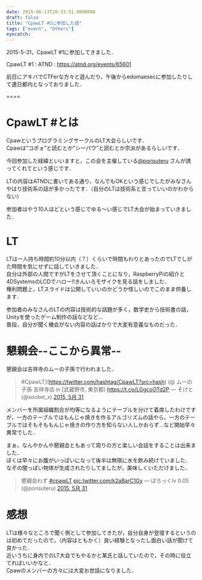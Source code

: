 ```yaml
---
date: 2015-06-13T20:33:51.0000000
draft: false
title: "CpawLT #1に参加した話"
tags: ["event", "Others"]
eyecatch: 
---
```


2015-5-31，CpawLT #1に参加してきました．

CpawLT #1 : ATND : https://atnd.org/events/65601

前日にアキバでCTFerな方々と遊んだり，午後からedomaesecに参加したりして連日都内となっておりました．

==== 

# CpawLT #とは

CpawというプログラミングサークルのLT大会らしいです．  
Cpawは”コポォ”と読むとか”シーパウ”と読むとか宗派があるらしいです．

今回参加した経緯といいますと，この会を主催している[@porisuteru](http://twitter.com/porisuteru) さんが誘ってくれてという感じです．

LTの内容はATNDに書いてある通り，なんでもOKという感じでしたがみなさんやはり技術系の話が多かったです．（自分のLTは技術系と言っていいのかわからない）

参加者はやう10人ほどという感じでゆる〜い感じでLT大会が始まっていきました．

# LT

LTは一人持ち時間約10分以内（？）くらいで時間もわりとあったのでLTでしがた時間を気にせずに話していきました．  
自分は外部の人間ですがLTをさせて頂くことになり，RaspberryPiの紹介と4DSystemsのLCDでハロー!!きんいろモザイクを見る話をしました．  
権利問題上，LTスライドは公開していいのかどうか怪しいのでこのまま供養します．

参加者のみなさんのLTの内容は技術的な話題が多く，数学史から技術書の話，Unityを使ったゲーム制作の話などなど…  
普段，自分が聞く機会がない内容の話ばかりで大変有意義なものだった．

# 懇親会--ここから異常--

懇親会は吉祥寺のムーの子孫で行われました．

> \#CpawLT](https://twitter.com/hashtag/CpawLT?src=hash) (@ ムーの子孫 吉祥寺店 in [武蔵野市, 東京都) https://t.co/LGgcoOTd2P
> — そけと (@socket_x) [2015, 5月 31](https://twitter.com/socket_x/status/604918894436995073)

メンバーを所属組織割合が均等になるようにテーブルを分けて着席したわけですが，一方のテーブルではもんじゃ焼きを作るアルゴリズムの話やら，一方のテーブルではそもそももんじゃ焼きの作り方を知らない人しかおらず…など開始早々異常でした．

まぁ，なんやかんや懇親会ともあって周りの方と楽しい会話をすることは出来ました．  
ぼくは早々にお腹がいっぱいになって後半は無限に水を飲み続けていました．  
なぞの闇っぽい物体が生成されたりしてましたが，美味しくいただけました．

> 懇親会わず [\#cpawLT](https://twitter.com/hashtag/cpawLT?src=hash) [pic.twitter.com/k2aBarC1Gy](http://t.co/k2aBarC1Gy)
> — ぱろっくlv 0.05 (@porisuteru) [2015, 5月 31](https://twitter.com/porisuteru/status/604967527752400896)

# 感想

LTは様々なところで聞く側として参加してきたが，自分自身が登壇するというのは初めてだったので，（内容はともかく）良い経験となったし面白い話が聞けて良かった．  
近いうちに身内でのLT大会でもやるかと某氏と話していたので，その時に役立てればいいかなと．  
Cpawのメンバーの方々には大変お世話になりました．